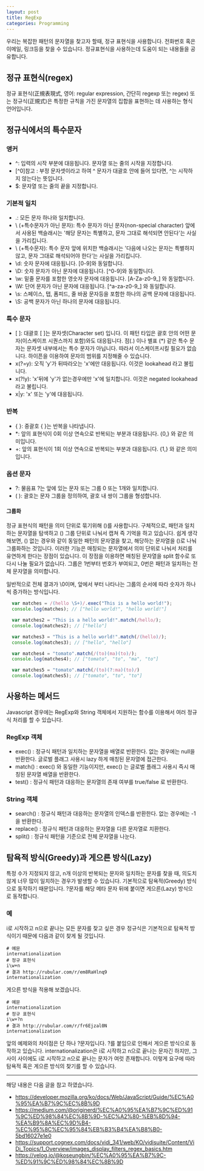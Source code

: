 ```yaml
---
layout: post
title: RegExp
categories: Programming
---
```


우리는 복잡한 패턴의 문자열을 찾고자 할때, 정규 표현식을 사용합니다. 전화번호 혹은 이메일, 링크등을 찾을 수 있습니다. 정규표현식을 사용하는데 도움이 되는 내용들을 공유합니다.

## 정규 표현식(regex)

정규 표현식(正規表現式, 영어: regular expression, 간단히 regexp 또는 regex) 또는 정규식(正規式)은 특정한 규칙을 가진 문자열의 집합을 표현하는 데 사용하는 형식 언어입니다.

## 정규식에서의 특수문자

### 앵커

- ^: 입력의 시작 부분에 대응됩니다. 문자열 또는 줄의 시작을 지정합니다.
- [^0]참고 : 부정 문자셋이라고 하여 ^ 문자가 대괄호 안에 들어 있다면, ^는 시작하지 않는다는 뜻입니다.
- \$: 문자열 또는 줄의 끝을 지정합니다.

### 기본적 일치

- .: 모든 문자 하나와 일치합니다.
- \ (+특수문자가 아닌 문자): 특수 문자가 아닌 문자(non-special character) 앞에서 사용된 백슬래시는 '해당 문자는 특별하고, 문자 그대로 해석되면 안된다'는 사실을 가리킵니다.
- \ (+특수문자): 특수 문자 앞에 위치한 백슬래시는 '다음에 나오는 문자는 특별하지않고, 문자 그대로 해석되어야 한다'는 사실을 가리킵니다.
- \d: 숫자 문자에 대응됩니다. [0-9]와 동일합니다.
- \D: 숫자 문자가 아닌 문자에 대응됩니다. [^0-9]와 동일합니다.
- \w: 밑줄 문자를 포함한 영숫자 문자에 대응됩니다. [A-Za-z0-9_] 와 동일합니다.
- \W: 단어 문자가 아닌 문자에 대응됩니다. [^a-za-z0-9_] 와 동일합니다.
- \s: 스페이스, 탭, 폼피드, 줄 바꿈 문자등을 포함한 하나의 공백 문자에 대응됩니다.
- \S: 공백 문자가 아닌 하나의 문자에 대응됩니다.

### 특수 문자

- [ ]: 대괄호 [ ]는 문자셋(Character set) 입니다. 이 패턴 타입은 괄호 안의 어떤 문자(이스케이프 시퀀스까지 포함)와도 대응됩니다. 점(.) 이나 별표 (\*) 같은 특수 문자는 문자셋 내부에서는 특수 문자가 아닙니다. 따라서 이스케이프시킬 필요가 없습니다. 하이픈을 이용하여 문자의 범위를 지정해줄 수 있습니다.
- x(?=y): 오직 'y'가 뒤따라오는 'x'에만 대응됩니다. 이것은 lookahead 라고 불립니다.
- x(?!y): 'x'뒤에 'y'가 없는경우에만 'x'에 일치합니다. 이것은 negated lookahead 라고 불립니다.
- x|y: 'x' 또는 'y'에 대응됩니다.

### 반복

- { }: 중괄호 { }는 반복을 나타냅니다.
- \*: 앞의 표현식이 0회 이상 연속으로 반복되는 부분과 대응됩니다. {0,} 와 같은 의미입니다.
- +: 앞의 표현식이 1회 이상 연속으로 반복되는 부분과 대응됩니다. {1,} 와 같은 의미입니다.

### 옵션 문자

- ?: 물음표 ?는 앞에 있는 문자 또는 그룹 0 또는 1개와 일치합니다.
- ( ): 괄호는 문자 그룹을 정의하여, 괄호 내 쌍이 그룹을 형성합니다.

#### 그룹화

정규 표현식의 패턴을 의미 단위로 묶기위해 ()를 사용합니다. 구체적으로, 패턴과 일치하는 문자열을 탐색하고 () 그룹 단위로 나눠서 캡쳐 즉 기억을 하고 있습니다. 쉽게 생각해보면, () 없는 경우와 같이 동일한 패턴의 문자열을 찾고, 해당하는 문자열을 ()로 나눠 그룹화하는 것입니다. 이러한 기능은 매칭되는 문자열에서 의미 단위로 나눠서 처리를 유연하게 한다는 장점이 있습니다. 이 장점을 이용하면 매칭된 문자열을 split 함수로 또 다시 나눌 필요가 없습니다. 그룹은 1번부터 번호가 부여되고, 0번은 패턴과 일치하는 전체 문자열을 의미합니다.

일반적으로 전체 결과가 \0이며, 앞에서 부터 나타나는 그룹의 순서에 따라 숫자가 하나씩 증가하는 방식입니다.

```js
  var matches = /(hello \S+)/.exec("This is a hello world!");
  console.log(matches); // ["hello world!", "hello world!"]

  var matches2 = "This is a hello world!".match(/hello/);
  console.log(matches2); // ["hello"]

  var matches3 = "This is a hello world!".match(/(hello)/);
  console.log(matches3); // ["hello", "hello"]

  var matches4 = "tomato".match(/(to)(ma)(to)/);
  console.log(matches4); // ["tomato", "to", "ma", "to"]

  var matches5 = "tomato".match(/(to)(?:ma)(to)/)
  console.log(matches5); // ["tomato", "to", "to"]
```

## 사용하는 메서드

Javascript 경우에는 RegExp와 String 객체에서 지원하는 함수를 이용해서 여러 정규식 처리를 할 수 있습니다.

### RegExp 객체

- exec() : 정규식 패턴과 일치하는 문자열을 배열로 반환한다. 없는 경우에는 null을 반환한다. 글로벌 플래그 사용시 lazy 하게 매칭된 문자열에 접근한다.
- match() : exec() 와 동일한 기능이지만, exec() 는 글로벌 플래그 사용시 즉시 매칭된 문자열 배열을 반환한다.
- test() : 정규식 패턴과 대응하는 문자열의 존재 여부를 true/false 로 반환한다.

### String 객체

- search() : 정규식 패턴과 대응하는 문자열의 인덱스를 반환한다. 없는 경우에는 -1을 반환한다.
- replace() : 정규식 패턴과 대응하는 문자열을 다른 문자열로 치환한다.
- split() : 정규식 패턴을 기준으로 전체 문자열을 나눈다.


## 탐욕적 방식(Greedy)과 게으른 방식(Lazy)
특정 수가 지정되지 않고, n개 이상의 반복되는 문자와 일치하는 문자를 찾을 때, 의도치 않게 너무 많이 일치하는 경우가 발생할 수 있습니다. 기본적으로 탐욕적(Greedy) 방식으로 동작하기 때문입니다. ?문자를 해당 메타 문자 뒤에 붙이면 게으른(Lazy) 방식으로 동작합니다.

### 예
i로 시작하고 n으로 끝나는 모든 문자를 찾고 싶은 경우 정규식은 기본적으로 탐욕적 방식이기 때문에 다음과 같이 찾게 될 것입니다.

```
# 예문
internationalization
# 정규 표현식
i\w+n
# 결과 http://rubular.com/r/em8RaHlnq9
internationalization
```

게으른 방식을 적용해 보겠습니다.
```
# 예문
internationalization
# 정규 표현식
i\w+?n
# 결과 http://rubular.com/r/fr6Ejzal0N
internationalization
```
앞의 예제와의 차이점은 단 하나 ?문자입니다. ?를 붙임으로 인해서 게으른 방식으로 동작하고 있습니다. internationalization은 i로 시작하고 n으로 끝나는 문자긴 하지만, 그 사이 사이에도 i로 시작하고 n으로 끝나는 문자가 여럿 존재합니다. 이렇게 요구에 따라 탐욕적 혹은 게으른 방식의 찾기를 할 수 있습니다.




---

해당 내용은 다음 글을 참고 하였습니다.

- https://developer.mozilla.org/ko/docs/Web/JavaScript/Guide/%EC%A0%95%EA%B7%9C%EC%8B%9D
- https://medium.com/@originerd/%EC%A0%95%EA%B7%9C%ED%91%9C%ED%98%84%EC%8B%9D-%EC%A2%80-%EB%8D%94-%EA%B9%8A%EC%9D%B4-%EC%95%8C%EC%95%84%EB%B3%B4%EA%B8%B0-5bd16027e1e0
- https://support.cognex.com/docs/vidi_341/web/KO/vidisuite/Content/ViDi_Topics/1_Overview/images_display_filters_regex_basics.htm
- https://velog.io/@koseungbin/%EC%A0%95%EA%B7%9C-%ED%91%9C%ED%98%84%EC%8B%9D
